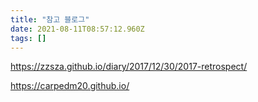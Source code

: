 ```yaml
---
title: "참고 블로그"
date: 2021-08-11T08:57:12.960Z
tags: []
---
```

https://zzsza.github.io/diary/2017/12/30/2017-retrospect/

https://carpedm20.github.io/